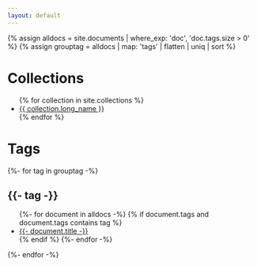 ```yaml
---
layout: default
---
```


{% assign alldocs = site.documents | where_exp: 'doc', 'doc.tags.size > 0' %}
{% assign grouptag = alldocs | map: 'tags' | flatten | uniq | sort %}

<div class="container">
    <div class="toc">
        <h1>Collections</h1>
        <ul>
            {% for collection in site.collections %}
                <li>
                    <a href="{{ collection.root_url }}">{{ collection.long_name }}</a>
                </li>
            {% endfor %}
        </ul>
    </div>
    <div class="notes">
        <h1>Tags</h1>
        {%- for tag in grouptag -%}
            <h2>{{- tag -}}</h2> 
            <!-- {{- alldocs | where: 'tags', tag | size -}}</h2> -->
            <ul>
            {%- for document in alldocs -%}
                {% if document.tags and document.tags contains tag %}
                    <li><a href="{{site.url}}{{document.url}}">{{- document.title -}}</a></li> 
                {% endif %}
            {%- endfor -%}
            </ul>
        {%- endfor -%}
    </div>
</div>